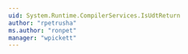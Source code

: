```yaml
---
uid: System.Runtime.CompilerServices.IsUdtReturn
author: "rpetrusha"
ms.author: "ronpet"
manager: "wpickett"
---
```


